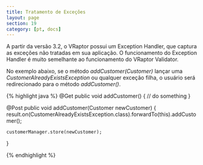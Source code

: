 ```yaml
---
title: Tratamento de Exceções
layout: page
section: 19
category: [pt, docs]
---
```


A partir da versão 3.2, o VRaptor possui um Exception Handler, que captura as exceções não tratadas em sua aplicação. O funcionamento do Exception Handler é muito semelhante ao funcionamento do VRaptor Validator.

No exemplo abaixo, se o método _addCustomer(Customer)_ lançar uma _CustomerAlreadyExistsException_ ou qualquer exceção filha, o usuário será redirecionado para o método _addCustomer()_.


{% highlight java %}
@Get
public void addCustomer() {
    // do something
}

@Post
public void addCustomer(Customer newCustomer) {
    result.on(CustomerAlreadyExistsException.class).forwardTo(this).addCustomer();

    customerManager.store(newCustomer);
}

{% endhighlight %}
